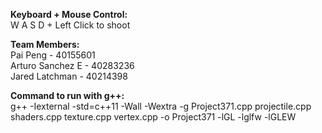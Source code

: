 **Keyboard + Mouse Control:** <br>
W A S D + Left Click to shoot

**Team Members:** <br>
Pai Peng - 40155601 <br>
Arturo Sanchez E - 40283236 <br>
Jared Latchman - 40214398 <br>

**Command to run with g++:** <br>
g++ -Iexternal -std=c++11 -Wall -Wextra -g Project371.cpp projectile.cpp shaders.cpp texture.cpp vertex.cpp -o Project371 -lGL -lglfw -lGLEW
